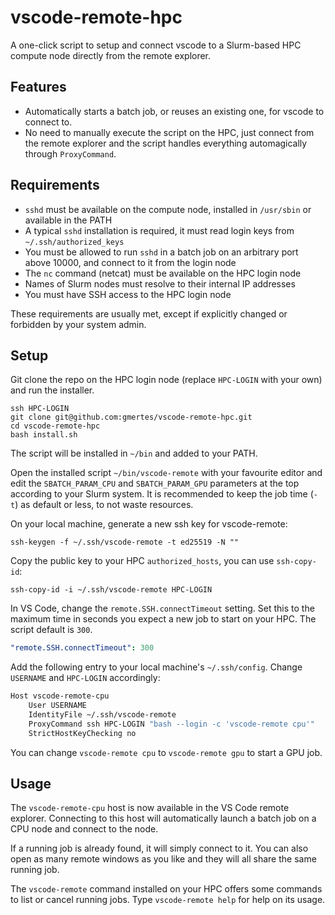 # vscode-remote-hpc

A one-click script to setup and connect vscode to a Slurm-based HPC compute node directly from the remote explorer. 

## Features
- Automatically starts a batch job, or reuses an existing one, for vscode to connect to.
- No need to manually execute the script on the HPC, just connect from the remote explorer and the script handles everything automagically through `ProxyCommand`.

## Requirements
- `sshd` must be available on the compute node, installed in `/usr/sbin` or available in the PATH
- A typical `sshd` installation is required, it must read login keys from `~/.ssh/authorized_keys` 
- You must be allowed to run `sshd` in a batch job on an arbitrary port above 10000, and connect to it from the login node
- The `nc` command (netcat) must be available on the HPC login node
- Names of Slurm nodes must resolve to their internal IP addresses
- You must have SSH access to the HPC login node

These requirements are usually met, except if explicitly changed or forbidden by your system admin.

## Setup

Git clone the repo on the HPC login node (replace `HPC-LOGIN` with your own) and run the installer. 

```shell
ssh HPC-LOGIN
git clone git@github.com:gmertes/vscode-remote-hpc.git
cd vscode-remote-hpc
bash install.sh
```

The script will be installed in `~/bin` and added to your PATH. 

Open the installed script `~/bin/vscode-remote` with your favourite editor and edit the `SBATCH_PARAM_CPU` and `SBATCH_PARAM_GPU` parameters at the top according to your Slurm system. It is recommended to keep the job time (`-t`) as default or less, to not waste resources.

On your local machine, generate a new ssh key for vscode-remote:

```shell
ssh-keygen -f ~/.ssh/vscode-remote -t ed25519 -N ""
```

Copy the public key to your HPC `authorized_hosts`, you can use `ssh-copy-id`:

```shell
ssh-copy-id -i ~/.ssh/vscode-remote HPC-LOGIN
```

In VS Code, change the `remote.SSH.connectTimeout` setting. Set this to the maximum time in seconds you expect a new job to start on your HPC. The script default is `300`.

```yaml
"remote.SSH.connectTimeout": 300
```

Add the following entry to your local machine's `~/.ssh/config`. Change `USERNAME` and `HPC-LOGIN` accordingly:

```bash
Host vscode-remote-cpu
    User USERNAME
    IdentityFile ~/.ssh/vscode-remote
    ProxyCommand ssh HPC-LOGIN "bash --login -c 'vscode-remote cpu'"
    StrictHostKeyChecking no
```

You can change `vscode-remote cpu` to `vscode-remote gpu` to start a GPU job.

## Usage
The `vscode-remote-cpu` host is now available in the VS Code remote explorer. Connecting to this host will automatically launch a batch job on a CPU node and connect to the node.

If a running job is already found, it will simply connect to it. You can also open as many remote windows as you like and they will all share the same running job.

The `vscode-remote` command installed on your HPC offers some commands to list or cancel running jobs. Type `vscode-remote help` for help on its usage.